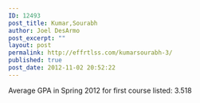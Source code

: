 ```yaml
---
ID: 12493
post_title: Kumar,Sourabh
author: Joel DesArmo
post_excerpt: ""
layout: post
permalink: http://effrtlss.com/kumarsourabh-3/
published: true
post_date: 2012-11-02 20:52:22
---
```

<p>Average GPA in Spring 2012 for first course listed: 3.518</p>